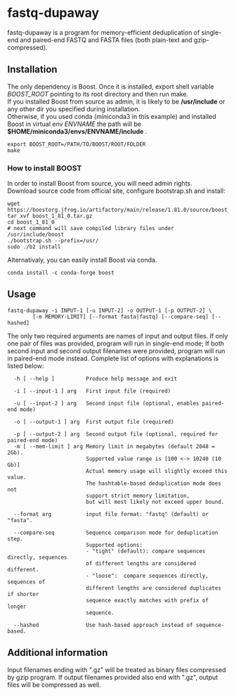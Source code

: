 # fastq-dupaway

fastq-dupaway is a program for memory-efficient deduplication of single-end and paired-end FASTQ and FASTA files (both plain-text and gzip-compressed).

## Installation

The only dependency is Boost. Once it is installed, export shell variable <i>BOOST_ROOT</i> pointing to its root directory and then run make.<br>
If you installed Boost from source as admin, it is likely to be <b>/usr/include</b> or any other dir you specified during installation.<br>
Otherwise, if you used conda (miniconda3 in this example) and installed Boost in virtual env <i>ENVNAME</i> the path will be <b>$HOME/miniconda3/envs/ENVNAME/include</b> .

```
export BOOST_ROOT=/PATH/TO/BOOST/ROOT/FOLDER
make
```

### How to install BOOST

In order to install Boost from source, you will need admin rights.<br>
Download source code from official site, configure bootstrap.sh and install:
```
wget https://boostorg.jfrog.io/artifactory/main/release/1.81.0/source/boost_1_81_0.tar.gz
tar xvf boost_1_81_0.tar.gz
cd boost_1_81_0
# next command will save compiled library files under /usr/include/boost
./bootstrap.sh --prefix=/usr/
sudo ./b2 install
```

Alternativaly, you can easily install Boost via conda.
```
conda install -c conda-forge boost
```

## Usage

```
fastq-dupaway -i INPUT-1 [-u INPUT-2] -o OUTPUT-1 [-p OUTPUT-2] \
        [-m MEMORY-LIMIT] [--format fasta|fastq] [--compare-seq] [--hashed]
```

The only two required arguments are names of input and output files. If only one pair of files was provided, program will run in single-end mode; If both second input and second output filenames were provided, program will run in paired-end mode instead. Complete list of options with explanations is listed below:

```
  -h [ --help ]          Produce help message and exit

  -i [ --input-1 ] arg   First input file (required)

  -u [ --input-2 ] arg   Second input file (optional, enables paired-end mode)

  -o [ --output-1 ] arg  First output file (required)

  -p [ --output-2 ] arg  Second output file (optional, required for paired-end mode)
  -m [ --mem-limit ] arg Memory limit in megabytes (default 2048 = 2Gb).
                         Supported value range is [100 <-> 10240 (10 Gb)]
                         Actual memory usage will slightly exceed this value.
                         The hashtable-based deduplication mode does not 
                         support strict memory limitation,
                         but will most likely not exceed upper bound.

  --format arg           input file format: "fastq" (default) or "fasta".

  --compare-seq          Sequence comparison mode for deduplication step.
                         Supported options:
                         - "tight" (default): compare sequences directly, sequences
                         of different lengths are considered different.
                         - "loose":  compare sequences directly, sequences of 
                         different lengths are considered duplicates if shorter
                         sequence exactly matches with prefix of longer 
                         sequence.
                         
  --hashed               Use hash-based approach instead of sequence-based.
```

## Additional information

Input filenames ending with ".gz" will be treated as binary files compressed by gzip program. If output filenames provided also end with ".gz", output files will be compressed as well.
